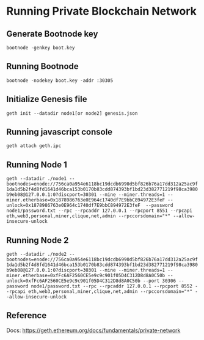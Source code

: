 # Running Private Blockchain Network

## Generate Bootnode key
`bootnode -genkey boot.key`

## Running Bootnode
`bootnode -nodekey boot.key -addr :30305`

## Initialize Genesis file
`geth init --datadir node1[or node2] genesis.json`

## Running javascript console
`geth attach geth.ipc`

## Running Node 1
`geth --datadir ./node1 --bootnodes=enode://756ca0a954e6118bc19dcdb6990d5bf826b76a17dd312a25ac9f1da1d5b2f4d8fd1641d46bca153b0170b83cdd874393bf1bd23d382771219f98ca3980b9eb08@127.0.0.1:0?discport=30301 --mine --miner.threads=1 --miner.etherbase=0x1878986763e0E964c1740df7E9bbC894972E3feF --unlock=0x1878986763e0E964c1740df7E9bbC894972E3feF  --password node1/password.txt --rpc --rpcaddr 127.0.0.1 --rpcport 8551 --rpcapi eth,web3,personal,miner,clique,net,admin --rpccorsdomain="*" --allow-insecure-unlock`

## Running Node 2
`geth --datadir ./node2 --bootnodes=enode://756ca0a954e6118bc19dcdb6990d5bf826b76a17dd312a25ac9f1da1d5b2f4d8fd1641d46bca153b0170b83cdd874393bf1bd23d382771219f98ca3980b9eb08@127.0.0.1:0?discport=30301 --mine --miner.threads=1 --miner.etherbase=0xfFc6AF2560CE5e9c9c901f05D4C312D8d8A0C50b --unlock=0xfFc6AF2560CE5e9c9c901f05D4C312D8d8A0C50b --port 30306 --password node1/password.txt --rpc --rpcaddr 127.0.0.1 --rpcport 8552 --rpcapi eth,web3,personal,miner,clique,net,admin --rpccorsdomain="*" --allow-insecure-unlock`

## Reference
Docs:
https://geth.ethereum.org/docs/fundamentals/private-network
